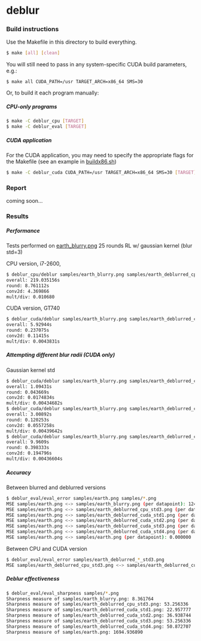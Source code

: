 # deblur

### Build instructions
Use the Makefile in this directory to build everything.
```bash
$ make [all] [clean]
```

You will still need to pass in any system-specific CUDA build parameters, e.g.:
```
$ make all CUDA_PATH=/usr TARGET_ARCH=x86_64 SMS=30
```

Or, to build it each program manually:

##### CPU-only programs
```bash
$ make -C deblur_cpu [TARGET]
$ make -C deblur_eval [TARGET]
```

##### CUDA application
For the CUDA application, you may need to specify the appropriate
flags for the Makefile (see an example in [buildx86.sh][buildx86])
```bash
$ make -C deblur_cuda CUDA_PATH=/usr TARGET_ARCH=x86_64 SMS=30 [TARGET]
```

### Report
coming soon...

### Results

##### Performance
Tests performed on [earth_blurry.png][infile] 25 rounds RL w/ gaussian kernel (blur std=3)

CPU version, i7-2600, 
```bash
$ deblur_cpu/deblur samples/earth_blurry.png samples/earth_deblurred_cpu_std3.png 25 3
overall: 219.035156s
round: 8.761112s
conv2d: 4.369866
mult/div: 0.010680
```

CUDA version, GT740
```bash
$ deblur_cuda/deblur samples/earth_blurry.png samples/earth_deblurred_cuda_std3.png 25 3
overall: 5.92944s
round: 0.237075s
conv2d: 0.11415s
mult/div: 0.0043831s
```

##### Attempting different blur radii (CUDA only)
Gaussian kernel std
```bash
$ deblur_cuda/deblur samples/earth_blurry.png samples/earth_deblurred_cuda_std1.png 25 1
overall: 1.09431s
round: 0.043669s
conv2d: 0.0174834s
mult/div: 0.00434682s
$ deblur_cuda/deblur samples/earth_blurry.png samples/earth_deblurred_cuda_std2.png 25 2
overall: 3.00892s
round: 0.120253s
conv2d: 0.0557258s
mult/div: 0.00439642s
$ deblur_cuda/deblur samples/earth_blurry.png samples/earth_deblurred_cuda_std4.png 25 4
overall: 9.9609s
round: 0.398333s
conv2d: 0.194796s
mult/div: 0.00436604s
```

##### Accuracy
Between blurred and deblurred versions
```bash
$ deblur_eval/eval_error samples/earth.png samples/*.png
MSE samples/earth.png <-> samples/earth_blurry.png (per datapoint): 1247.220825
MSE samples/earth.png <-> samples/earth_deblurred_cpu_std3.png (per datapoint): 1380.085327
MSE samples/earth.png <-> samples/earth_deblurred_cuda_std1.png (per datapoint): 1264.200317
MSE samples/earth.png <-> samples/earth_deblurred_cuda_std2.png (per datapoint): 1273.957153
MSE samples/earth.png <-> samples/earth_deblurred_cuda_std3.png (per datapoint): 1380.085693
MSE samples/earth.png <-> samples/earth_deblurred_cuda_std4.png (per datapoint): 1537.670410
MSE samples/earth.png <-> samples/earth.png (per datapoint): 0.000000
```

Between CPU and CUDA version
```bash
$ deblur_eval/eval_error samples/earth_deblurred_*_std3.png
MSE samples/earth_deblurred_cpu_std3.png <-> samples/earth_deblurred_cuda_std3.png (per datapoint): 0.000014
```

##### Deblur effectiveness
```bash
$ deblur_eval/eval_sharpness samples/*.png
Sharpness measure of samples/earth_blurry.png: 8.361764
Sharpness measure of samples/earth_deblurred_cpu_std3.png: 53.256336
Sharpness measure of samples/earth_deblurred_cuda_std1.png: 22.957777
Sharpness measure of samples/earth_deblurred_cuda_std2.png: 36.938744
Sharpness measure of samples/earth_deblurred_cuda_std3.png: 53.256336
Sharpness measure of samples/earth_deblurred_cuda_std4.png: 50.872707
Sharpness measure of samples/earth.png: 1694.936890
```

[infile]: samples/earth_blurry.png
[buildx86]: deblur_cuda/buildx86.sh
